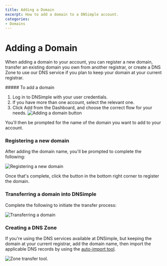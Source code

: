 ```yaml
---
title: Adding a Domain
excerpt: How to add a domain to a DNSimple account.
categories:
- Domains
---
```


# Adding a Domain

When adding a domain to your account, you can register a new domain, transfer an existing domain you own from another registrar, or create a DNS Zone to use our DNS service if you plan to keep your domain at your current registrar.

<div class="section-steps" markdown="1">
##### To add a domain

1.  Log in to DNSimple with your user credentials.
1.  If you have more than one account, select the relevant one.
1.  Click <label>Add</label> from the Dashboard, and choose the correct flow for your needs.
  ![Adding a domain button](/files/add-a-domain.png)
</div>

You'll then be prompted for the name of the domain you want to add to your account.

### Registering a new domain

After adding the domain name, you'll be prompted to complete the following:

![Registering a new domain](/files/registering-a-new-domain.png)

Once that's complete, click the button in the bottom right corner to register the domain.

### Transferring a domain into DNSimple

Complete the following to initiate the transfer process:

![Transferring a domain](/files/transferring-a-domain.png)

### Creating a DNS Zone

If you're using the DNS services available at DNSimple, but keeping the domain at your current registrar, add the domain name, then import the applicable DNS records by using the [auto-import tool](/articles/auto-import-dns/).

![Zone transfer tool](/files/zone-import-tool.png).
